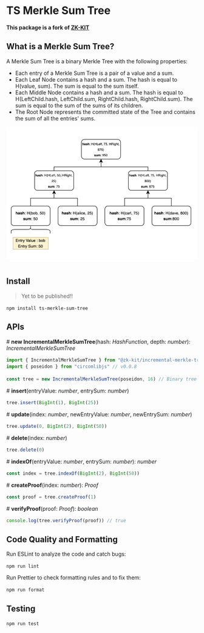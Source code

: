 # TS Merkle Sum Tree

**This package is a fork of [ZK-KIT](https://github.com/privacy-scaling-explorations/zk-kit)**

## What is a Merkle Sum Tree?

A Merkle Sum Tree is a binary Merkle Tree with the following properties:

- Each entry of a Merkle Sum Tree is a pair of a value and a sum. 
- Each Leaf Node contains a hash and a sum. The hash is equal to H(value, sum). The sum is equal to the sum itself.
- Each Middle Node contains a hash and a sum. The hash is equal to H(LeftChild.hash, LeftChild.sum, RightChild.hash, RightChild.sum). The sum is equal to the sum of the sums of its children.
- The Root Node represents the committed state of the Tree and contains the sum of all the entries' sums.

<div align="center">
<img src="./imgs/mst.png" width="600" align="center" />
</div>
<br>

## Install 

> Yet to be published!!

```npm install ts-merkle-sum-tree``` 

## APIs

\# **new IncrementalMerkleSumTree**(hash: _HashFunction_, depth: _number_): _IncrementalMerkleSumTree_

```typescript
import { IncrementalMerkleSumTree } from "@zk-kit/incremental-merkle-tree"
import { poseidon } from "circomlibjs" // v0.0.8

const tree = new IncrementalMerkleSumTree(poseidon, 16) // Binary tree with 16 levels and poseidon hash function
```

\# **insert**(entryValue: _number_, entrySum: _number_)

```typescript
tree.insert(BigInt(1), BigInt(25))
```

\# **update**(index: _number_, newEntryValue: _number_, newEntrySum: _number_)

```typescript
tree.update(0, BigInt(2), BigInt(50))
```

\# **delete**(index: _number_)

```typescript
tree.delete(0)
```

\# **indexOf**(entryValue: _number_, entrySum: _number_): _number_

```typescript
const index = tree.indexOf(BigInt(2), BigInt(50))
```

\# **createProof**(index: _number_): _Proof_

```typescript
const proof = tree.createProof(1)
```

\# **verifyProof**(proof: _Proof_): _boolean_

```typescript
console.log(tree.verifyProof(proof)) // true
```

## Code Quality and Formatting

Run ESLint to analyze the code and catch bugs:

```npm run lint```

Run Prettier to check formatting rules and to fix them:

```npm run format```

## Testing

```npm run test```

